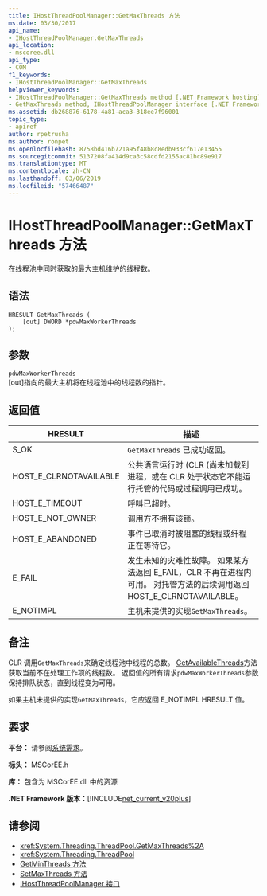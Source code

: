 ```yaml
---
title: IHostThreadPoolManager::GetMaxThreads 方法
ms.date: 03/30/2017
api_name:
- IHostThreadPoolManager.GetMaxThreads
api_location:
- mscoree.dll
api_type:
- COM
f1_keywords:
- IHostThreadPoolManager::GetMaxThreads
helpviewer_keywords:
- IHostThreadPoolManager::GetMaxThreads method [.NET Framework hosting]
- GetMaxThreads method, IHostThreadPoolManager interface [.NET Framework hosting]
ms.assetid: db268876-6178-4a81-aca3-318ee7f96001
topic_type:
- apiref
author: rpetrusha
ms.author: ronpet
ms.openlocfilehash: 8758bd416b721a95f48b8c8edb933cf617e13455
ms.sourcegitcommit: 5137208fa414d9ca3c58cdfd2155ac81bc89e917
ms.translationtype: MT
ms.contentlocale: zh-CN
ms.lasthandoff: 03/06/2019
ms.locfileid: "57466487"
---
```

# <a name="ihostthreadpoolmanagergetmaxthreads-method"></a>IHostThreadPoolManager::GetMaxThreads 方法
在线程池中同时获取的最大主机维护的线程数。  
  
## <a name="syntax"></a>语法  
  
```  
HRESULT GetMaxThreads (  
    [out] DWORD *pdwMaxWorkerThreads  
);  
```  
  
## <a name="parameters"></a>参数  
 `pdwMaxWorkerThreads`  
 [out]指向的最大主机将在线程池中的线程数的指针。  
  
## <a name="return-value"></a>返回值  
  
|HRESULT|描述|  
|-------------|-----------------|  
|S_OK|`GetMaxThreads` 已成功返回。|  
|HOST_E_CLRNOTAVAILABLE|公共语言运行时 (CLR (尚未加载到进程，或在 CLR 处于状态它不能运行托管的代码或过程调用已成功。|  
|HOST_E_TIMEOUT|呼叫已超时。|  
|HOST_E_NOT_OWNER|调用方不拥有该锁。|  
|HOST_E_ABANDONED|事件已取消时被阻塞的线程或纤程正在等待它。|  
|E_FAIL|发生未知的灾难性故障。 如果某方法返回 E_FAIL，CLR 不再在进程内可用。 对托管方法的后续调用返回 HOST_E_CLRNOTAVAILABLE。|  
|E_NOTIMPL|主机未提供的实现`GetMaxThreads`。|  
  
## <a name="remarks"></a>备注  
 CLR 调用`GetMaxThreads`来确定线程池中线程的总数。 [GetAvailableThreads](../../../../docs/framework/unmanaged-api/hosting/ihostthreadpoolmanager-getavailablethreads-method.md)方法获取当前不在处理工作项的线程数。 返回值的所有请求`pdwMaxWorkerThreads`参数保持排队状态，直到线程变为可用。  
  
 如果主机未提供的实现`GetMaxThreads`，它应返回 E_NOTIMPL HRESULT 值。  
  
## <a name="requirements"></a>要求  
 **平台：** 请参阅[系统需求](../../../../docs/framework/get-started/system-requirements.md)。  
  
 **标头：** MSCorEE.h  
  
 **库：** 包含为 MSCorEE.dll 中的资源  
  
 **.NET Framework 版本：**[!INCLUDE[net_current_v20plus](../../../../includes/net-current-v20plus-md.md)]  
  
## <a name="see-also"></a>请参阅
- <xref:System.Threading.ThreadPool.GetMaxThreads%2A>
- <xref:System.Threading.ThreadPool>
- [GetMinThreads 方法](../../../../docs/framework/unmanaged-api/hosting/ihostthreadpoolmanager-getminthreads-method.md)
- [SetMaxThreads 方法](../../../../docs/framework/unmanaged-api/hosting/ihostthreadpoolmanager-setmaxthreads-method.md)
- [IHostThreadPoolManager 接口](../../../../docs/framework/unmanaged-api/hosting/ihostthreadpoolmanager-interface.md)
